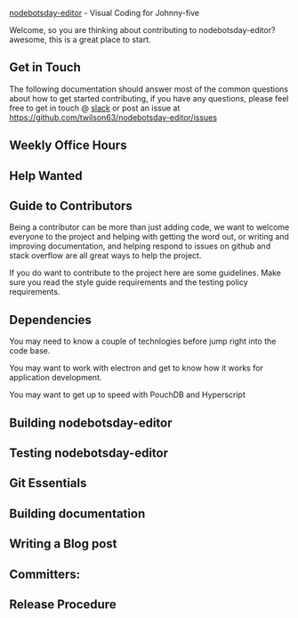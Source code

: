 [nodebotsday-editor](http://nodebotsday-editor.com) - Visual Coding for Johnny-five

Welcome, so you are thinking about contributing to nodebotsday-editor? awesome, this is a great place to start.

Get in Touch
------------

The following documentation should answer most of the common questions about how to get started contributing, if you have any questions, please feel free to get in touch @ [slack](http://slack.nodebotsday-editor.com) or post an issue at https://github.com/twilson63/nodebotsday-editor/issues

Weekly Office Hours
-------------------

Help Wanted
-----------

Guide to Contributors
---------------------

Being a contributor can be more than just adding code, we want to welcome everyone
to the project and helping with getting the word out, or writing and improving documentation, and helping respond to issues on github and stack overflow are all
great ways to help the project.

If you do want to contribute to the project here are some guidelines. Make sure you
read the style guide requirements and the testing policy requirements.

Dependencies
------------

You may need to know a couple of technlogies before jump right into the code base.

You may want to work with electron and get to know how it works for application
development.

You may want to get up to speed with PouchDB and Hyperscript

Building nodebotsday-editor
-----------------------------

Testing nodebotsday-editor
----------------------------

Git Essentials
--------------

Building documentation
----------------------

Writing a Blog post
-------------------

Committers:
-----------

Release Procedure
-----------------
